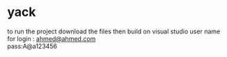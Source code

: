 # yack
to run the project download the files then build on visual studio 
user name for login : ahmed@ahmed.com   
pass:A@a123456
